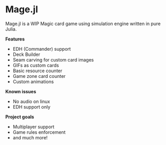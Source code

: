 # Mage.jl
Mage.jl is a WIP Magic card game using simulation engine written in pure Julia. 

**Features**
- EDH (Commander) support
- Deck Builder
- Seam carving for custom card images
- GIFs as custom cards
- Basic resource counter
- Game zone card counter
- Custom animations


__Known issues__
- No audio on linux
- EDH support only


__Project goals__
- Multiplayer support
- Game rules enforcement
- and much more! 
